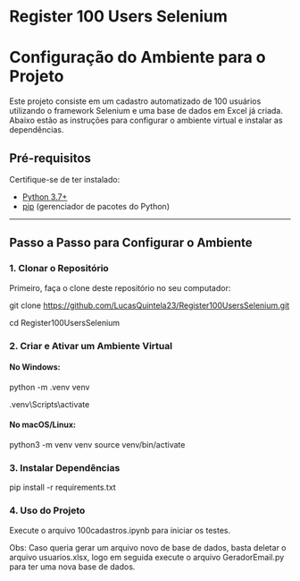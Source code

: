 # Register 100 Users Selenium 

# Configuração do Ambiente para o Projeto

Este projeto consiste em um cadastro automatizado de 100 usuários utilizando o framework Selenium e uma base de dados em Excel já criada. Abaixo estão as instruções para configurar o ambiente virtual e instalar as dependências.

## Pré-requisitos

Certifique-se de ter instalado:
- [Python 3.7+](https://www.python.org/downloads/)  
- [pip](https://pip.pypa.io/en/stable/installation/) (gerenciador de pacotes do Python)

---

## Passo a Passo para Configurar o Ambiente

### 1. Clonar o Repositório
Primeiro, faça o clone deste repositório no seu computador:

git clone https://github.com/LucasQuintela23/Register100UsersSelenium.git

cd Register100UsersSelenium




### 2. Criar e Ativar um Ambiente Virtual

#### No Windows:

python -m .venv venv

.venv\Scripts\activate


#### No macOS/Linux:

python3 -m venv venv
source venv/bin/activate

### 3. Instalar Dependências

pip install -r requirements.txt

### 4. Uso do Projeto

Execute o arquivo 100cadastros.ipynb para iniciar os testes.

Obs: Caso queria gerar um arquivo novo de base de dados, basta deletar o arquivo usuarios.xlsx, logo em seguida execute o arquivo GeradorEmail.py para ter uma nova base de dados.